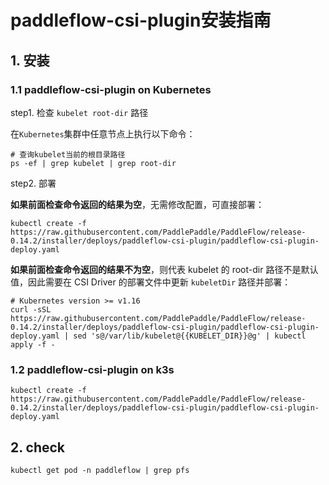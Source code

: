 # paddleflow-csi-plugin安装指南

## 1. 安装
### 1.1 paddleflow-csi-plugin on Kubernetes
step1. 检查 `kubelet root-dir` 路径

在`Kubernetes`集群中任意节点上执行以下命令：

```shell
# 查询kubelet当前的根目录路径
ps -ef | grep kubelet | grep root-dir
```

step2. 部署

**如果前面检查命令返回的结果为空**，无需修改配置，可直接部署：
```shell
kubectl create -f https://raw.githubusercontent.com/PaddlePaddle/PaddleFlow/release-0.14.2/installer/deploys/paddleflow-csi-plugin/paddleflow-csi-plugin-deploy.yaml
```

**如果前面检查命令返回的结果不为空**，则代表 kubelet 的 root-dir 路径不是默认值，因此需要在 CSI Driver 的部署文件中更新 `kubeletDir` 路径并部署：
```shell
# Kubernetes version >= v1.16
curl -sSL https://raw.githubusercontent.com/PaddlePaddle/PaddleFlow/release-0.14.2/installer/deploys/paddleflow-csi-plugin/paddleflow-csi-plugin-deploy.yaml | sed 's@/var/lib/kubelet@{{KUBELET_DIR}}@g' | kubectl apply -f -
```

### 1.2 paddleflow-csi-plugin on k3s
```shell
kubectl create -f https://raw.githubusercontent.com/PaddlePaddle/PaddleFlow/release-0.14.2/installer/deploys/paddleflow-csi-plugin/paddleflow-csi-plugin-deploy.yaml
```


## 2. check
```shell
kubectl get pod -n paddleflow | grep pfs
```
